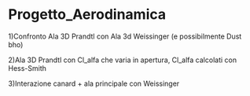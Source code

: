 # Progetto_Aerodinamica

1)Confronto Ala 3D Prandtl con Ala 3d Weissinger (e possibilmente Dust bho)

2)Ala 3D Prandtl con Cl_alfa che varia in apertura, Cl_alfa calcolati con Hess-Smith

3)Interazione canard + ala principale con Weissinger
